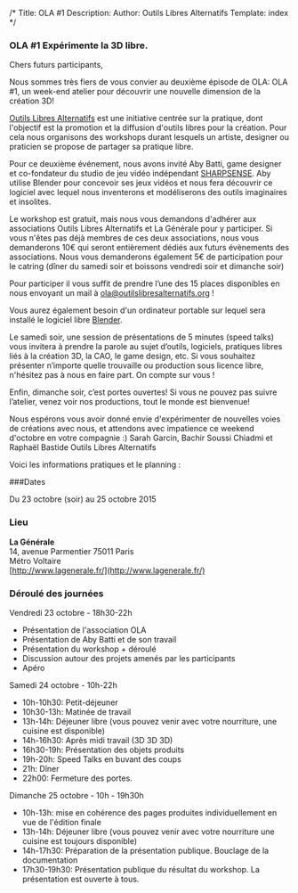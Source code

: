 /*
Title: OLA #1
Description:
Author: Outils Libres Alternatifs
Template: index
*/


### OLA #1 Expérimente la 3D libre.

Chers futurs participants,

Nous sommes très fiers de vous convier au deuxième épisode de OLA: OLA #1, un week-end atelier pour découvrir une nouvelle dimension de la création 3D!

[Outils Libres Alternatifs](http://outilslibresalternatifs.org/) est une initiative centrée sur la pratique, dont l'objectif est la promotion et la diffusion d'outils libres pour la création. Pour cela nous organisons des workshops durant lesquels un artiste, designer ou praticien se propose de partager sa pratique libre.

Pour ce deuxième événement, nous avons invité Aby Batti, game designer et co-fondateur du studio de jeu vidéo indépendant [SHARPSENSE](http://www.sharpsense.fr/). Aby utilise Blender pour concevoir ses jeux vidéos et nous fera découvrir ce logiciel avec lequel nous inventerons et modéliserons des outils imaginaires et insolites.

Le workshop est gratuit, mais nous vous demandons d'adhérer aux associations Outils Libres Alternatifs et La Générale pour y participer. Si vous n'êtes pas déjà membres de ces deux associations, nous vous demanderons 10€ qui seront entièrement dédiés aux futurs évènements des associations. 
Nous vous demanderons également 5€ de participation pour le catring (dîner du samedi soir et boissons vendredi soir et dimanche soir)

Pour participer il vous suffit de prendre l’une des 15 places disponibles en nous envoyant un mail à [ola@outilslibresalternatifs.org](mailto:ola@outilslibresalternatifs.org) !

Vous aurez également besoin d'un ordinateur portable sur lequel sera installé le logiciel libre [Blender](http://www.blender.org/).

Le samedi soir, une session de présentations de 5 minutes (speed talks) vous invitera à prendre la parole au sujet d’outils, logiciels, pratiques libres liés à la création 3D, la CAO, le game design, etc. Si vous souhaitez présenter n’importe quelle trouvaille ou production sous licence libre, n'hésitez pas à nous en faire part. On compte sur vous !

Enfin, dimanche soir, c’est portes ouvertes! Si vous ne pouvez pas suivre l’atelier, venez voir nos productions, tout le monde est bienvenue!

Nous espérons vous avoir donné envie d'expérimenter de nouvelles voies de créations avec nous, et attendons avec impatience ce weekend d'octobre en votre compagnie :)
Sarah Garcin, Bachir Soussi Chiadmi et Raphaël Bastide
Outils Libres Alternatifs

Voici les informations pratiques et le planning :

###Dates

Du 23 octobre (soir) au 25 octobre 2015

### Lieu

**La Générale**  
14, avenue Parmentier 75011 Paris  
Métro Voltaire  
[http://www.lagenerale.fr/](http://www.lagenerale.fr/)

### Déroulé des journées

Vendredi 23 octobre - 18h30-22h

- Présentation de l'association OLA
- Présentation de Aby Batti et de son travail
- Présentation du workshop + déroulé
- Discussion autour des projets amenés par les participants
- Apéro

Samedi 24 octobre - 10h-22h

- 10h-10h30: Petit-déjeuner
- 10h30-13h: Matinée de travail
- 13h-14h: Déjeuner libre (vous pouvez venir avec votre nourriture, une cuisine est disponible)
- 14h-16h30: Après midi travail (3D 3D 3D)
- 16h30-19h: Présentation des objets produits
- 19h-20h: Speed Talks en buvant des coups
- 21h: Dîner
- 22h00: Fermeture des portes.

Dimanche 25 octobre - 10h - 19h30h

- 10h-13h: mise en cohérence des pages produites individuellement en vue de l'édition finale
- 13h-14h: Déjeuner libre (vous pouvez venir avec votre nourriture une cuisine est toujours disponible)
- 14h-17h30: Préparation de la présentation publique. Bouclage de la documentation
- 17h30-19h30: Présentation publique du résultat du workshop. La présentation est ouverte à tous.
